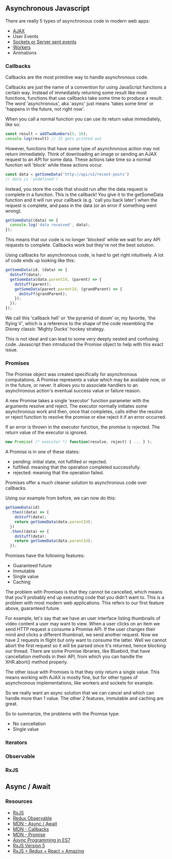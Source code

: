 
## Asynchronous Javascript

There are really 5 types of asynchronous code in modern web apps:

- [AJAX](/assets/_docs/async/ajax.md)
- User Events
- [Sockets or Server sent events](/assets/_docs/async/web_sockets.md)
- [Workers](/assets/_docs/async/web_workers.md)
- Animations

### Callbacks

Callbacks are the most primitive way to handle asynchronous code.

Callbacks are just the name of a convention for using JavaScript functions a certain way. Instead of immediately returning some result like most functions, functions that use callbacks take some time to produce a result. The word
'asynchronous', aka 'async' just means 'takes some time' or 'happens in the future,
not right now'.

When you call a normal function you can use its return value immediately, like so:

```javascript
const result = addTwoNumbers(5, 10);
console.log(result) // 15 gets printed out
```

However, functions that have some type of asynchronous action may not return immediately. Think of downloading an image or sending an AJAX request to an API for some data. These actions take time so a normal function will 'block' while these actions occur.

```javascript
const data = getSomeData('http://api/v2/recent-posts')
// data is 'undefined'!
```

Instead, you store the code that should run after the data request is complete in a function. This is the callback! You give it to the getSomeData function and it will run your callback (e.g. 'call you back later') when the request is complete, and pass in the data (or an error if something went wrong).

```javascript
getSomeData((data) => {
  console.log('data received', data);
});
```

This means that our code is no longer 'blocked' while we wait for any API requests to complete. Callbacks work but they're not the best solution.

Using callbacks for asynchronous code, is hard to get right intuitively. A lot of code ends up looking like this:

```javascript
getSomeData(id, (data) => {
  doStuff(data);
  getSomeData(data.parentId, (parent) => {
    doStuff(parent);
    getSomeData(parent.parentId, (grandParent) => {
      doStuff(grandParent);
    });
  });
});
```

We call this 'callback hell' or 'the pyramid of doom' or, my favorite, 'the flying V', which is a reference to the shape of the code resembling the Disney classic 'Mighty Ducks' hockey strategy.

This is not ideal and can lead to some very deeply nested and confusing code. Javascript then introduced the Promise object to help with this exact issue.

### Promises

The Promise object was created specifically for asynchronous computations. A Promise represents a value which may be available now, or in the future, or never. It allows you to associate handlers to an asynchronous action's eventual success value or failure reason.

A new Promise takes a single 'executor' function parameter with the arguments resolve and reject. The executor normally initiates some asynchronous work and then, once that completes, calls either the resolve or reject function to resolve the promise or else reject it if an error occurred.

If an error is thrown in the executor function, the promise is rejected. The return value of the executor is ignored.

```javascript
new Promise( /* executor */ function(resolve, reject) { ... } );
```

A Promise is in one of these states:

- pending: initial state, not fulfilled or rejected.
- fulfilled: meaning that the operation completed successfully.
- rejected: meaning that the operation failed.

Promises offer a much cleaner solution to asynchronous code over callbacks.

Using our example from before, we can now do this:

```javascript
getSomeData(id)
  .then((data) => {
    doStuff(data);
    return getSomeData(data.parentId);
  })
  .then((data) => {
    doStuff(data);
    return getSomeData(data.parentId);
  });
```

Promises have the following features:

- Guaranteed future
- Immutable
- Single value
- Caching

The problem with Promises is that they cannot be cancelled, which means that you'll probably end up executing code that you didn't want to. This is a problem with most modern web applications. This refers to our first feature above, guaranteed future.

For example, let's say that we have an user interface listing thumbnails of video content a user may want to view. When a user clicks on an item we send HTTP request a consume a Promise API. If the user changes their mind and clicks a different thumbnail, we send another request. Now we have 2 requests in flight but only want to consume the latter. Well we cannot abort the first request so it will be parsed once it's returned, hence blocking our thread. There are some Promise libraries, like Bluebird, that have cancellation methods in their API, from which you can handle the XHR.abort() method properly.

The other issue with Promises is that they only return a single value. This means working with AJAX is mostly fine, but for other types of asynchronous implementations, like workers and sockets for example.

So we really want an async solution that we can cancel and which can handle more than 1 value. The other 2 features, immutable and caching are great.

So to summarize, the problems with the Promise type:

- No cancellation
- Single value

### Iterators

### Observable

### RxJS

## Async / Await

### Resources

- [RxJS](http://reactivex.io/rxjs/)
- [Redux Observable](https://github.com/redux-observable/redux-observable)
- [MDN - Async / Await](https://developer.mozilla.org/en-US/docs/Web/JavaScript/Reference/Statements/async_function)
- [MDN - Callbacks](https://developer.mozilla.org/en-US/docs/Mozilla/js-ctypes/Using_js-ctypes/Declaring_and_Using_Callbacks)
- [MDN - Promise](https://developer.mozilla.org/en-US/docs/Web/JavaScript/Reference/Global_Objects/Promise)
- [Async Programming in ES7](https://www.youtube.com/watch?v=lil4YCCXRYc)
- [RxJS Version 5](https://www.youtube.com/watch?v=COviCoUtwx4)
- [RxJS + Redux + React = Amazing](https://www.youtube.com/watch?v=AslncyG8whg&t=159s)









